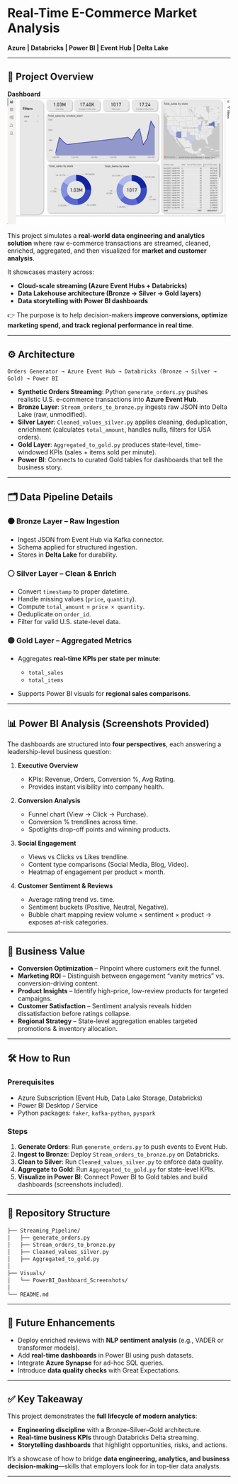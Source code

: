 # Real-Time E-Commerce Market Analysis

**Azure | Databricks | Power BI | Event Hub | Delta Lake**

---

## 📌 Project Overview
**Dashboard** 
   ![Dashboard](Screenshot%202025-09-19%20124649.png)

This project simulates a **real-world data engineering and analytics solution** where raw e-commerce transactions are streamed, cleaned, enriched, aggregated, and then visualized for **market and customer analysis**.

It showcases mastery across:

* **Cloud-scale streaming (Azure Event Hubs + Databricks)**
* **Data Lakehouse architecture (Bronze → Silver → Gold layers)**
* **Data storytelling with Power BI dashboards**

👉 The purpose is to help decision-makers **improve conversions, optimize marketing spend, and track regional performance in real time**.

---

## ⚙️ Architecture

```
Orders Generator → Azure Event Hub → Databricks (Bronze → Silver → Gold) → Power BI
```

* **Synthetic Orders Streaming**: Python `generate_orders.py` pushes realistic U.S. e-commerce transactions into **Azure Event Hub**.&#x20;
* **Bronze Layer**: `Stream_orders_to_bronze.py` ingests raw JSON into Delta Lake (raw, unmodified).&#x20;
* **Silver Layer**: `Cleaned_values_silver.py` applies cleaning, deduplication, enrichment (calculates `total_amount`, handles nulls, filters for USA orders).&#x20;
* **Gold Layer**: `Aggregated_to_gold.py` produces state-level, time-windowed KPIs (sales + items sold per minute).&#x20;
* **Power BI**: Connects to curated Gold tables for dashboards that tell the business story.

---

## 🗂️ Data Pipeline Details

### 🟤 Bronze Layer – Raw Ingestion

* Ingest JSON from Event Hub via Kafka connector.
* Schema applied for structured ingestion.
* Stores in **Delta Lake** for durability.

### ⚪ Silver Layer – Clean & Enrich

* Convert `timestamp` to proper datetime.
* Handle missing values (`price`, `quantity`).
* Compute `total_amount` = `price × quantity`.
* Deduplicate on `order_id`.
* Filter for valid U.S. state-level data.

### 🟡 Gold Layer – Aggregated Metrics

* Aggregates **real-time KPIs per state per minute**:

  * `total_sales`
  * `total_items`
* Supports Power BI visuals for **regional sales comparisons**.

---

## 📊 Power BI Analysis (Screenshots Provided)

The dashboards are structured into **four perspectives**, each answering a leadership-level business question:

1. **Executive Overview**

   * KPIs: Revenue, Orders, Conversion %, Avg Rating.
   * Provides instant visibility into company health.

2. **Conversion Analysis**

   * Funnel chart (View → Click → Purchase).
   * Conversion % trendlines across time.
   * Spotlights drop-off points and winning products.

3. **Social Engagement**

   * Views vs Clicks vs Likes trendline.
   * Content type comparisons (Social Media, Blog, Video).
   * Heatmap of engagement per product × month.

4. **Customer Sentiment & Reviews**

   * Average rating trend vs. time.
   * Sentiment buckets (Positive, Neutral, Negative).
   * Bubble chart mapping review volume × sentiment × product → exposes at-risk categories.

---

## 🎯 Business Value

* **Conversion Optimization** – Pinpoint where customers exit the funnel.
* **Marketing ROI** – Distinguish between engagement “vanity metrics” vs. conversion-driving content.
* **Product Insights** – Identify high-price, low-review products for targeted campaigns.
* **Customer Satisfaction** – Sentiment analysis reveals hidden dissatisfaction before ratings collapse.
* **Regional Strategy** – State-level aggregation enables targeted promotions & inventory allocation.

---

## 🛠️ How to Run

### Prerequisites

* Azure Subscription (Event Hub, Data Lake Storage, Databricks)
* Power BI Desktop / Service
* Python packages: `faker`, `kafka-python`, `pyspark`

### Steps

1. **Generate Orders**: Run `generate_orders.py` to push events to Event Hub.
2. **Ingest to Bronze**: Deploy `Stream_orders_to_bronze.py` on Databricks.
3. **Clean to Silver**: Run `Cleaned_values_silver.py` to enforce data quality.
4. **Aggregate to Gold**: Run `Aggregated_to_gold.py` for state-level KPIs.
5. **Visualize in Power BI**: Connect Power BI to Gold tables and build dashboards (screenshots included).

---

## 📂 Repository Structure

```
├── Streaming_Pipeline/
│   ├── generate_orders.py
│   ├── Stream_orders_to_bronze.py
│   ├── Cleaned_values_silver.py
│   ├── Aggregated_to_gold.py
│
├── Visuals/
│   └── PowerBI_Dashboard_Screenshots/
│
└── README.md
```

---

## 🔮 Future Enhancements

* Deploy enriched reviews with **NLP sentiment analysis** (e.g., VADER or transformer models).
* Add **real-time dashboards** in Power BI using push datasets.
* Integrate **Azure Synapse** for ad-hoc SQL queries.
* Introduce **data quality checks** with Great Expectations.

---

## ✅ Key Takeaway

This project demonstrates the **full lifecycle of modern analytics**:

* **Engineering discipline** with a Bronze–Silver–Gold architecture.
* **Real-time business KPIs** through Databricks Delta streaming.
* **Storytelling dashboards** that highlight opportunities, risks, and actions.

It’s a showcase of how to bridge **data engineering, analytics, and business decision-making**—skills that employers look for in top-tier data analysts.

---
